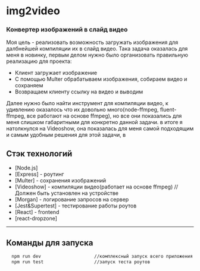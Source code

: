 # img2video

### Конвертер изображений в слайд видео

Моя цель - реализовать возможность загружать изображения для далбнейшей компиляции их в слайд видео.
Така задача оказалась для меня в новинку, первым делом нужно было организовать правильную реализацию для проекта:
- Клиент загружает изображение
- С помощью Multer обрабатываем изображения, собираем видео и сохраняем
- Возвращаем клиенту ссылку на видео и выводим

Далее нужно было найти инструмент для компиляции видео, к удивлению оказалось что их довольно много(node-ffmpeg, fluent-ffmpeg, все работают на основе ffmpeg), но все они показались для меня слишком габаритными для конкретно данной задачи. в итоге я натолкнулся на Videoshow, она показалась для меня самой подходящим и самым удобным решения для этой задачи, в 
## Стэк технологий
- [Node.js]
- [Express] - роутинг
- [Multer] - сохранения изображений
- [Videoshow] - компиляции видео(работает на основе ffmpeg) //Должен быть установлен на устройстве
- [Morgan] - логирование запросов на сервер
- [Jest&Supertest] - тестирование работы роутов
- [React] - frontend
- [react-dropzone]

***
## Команды для запуска 
```sh
  npm run dev                    //комплексный запуск всего приложения
  npm run test                   //запуск теста роутов
```


